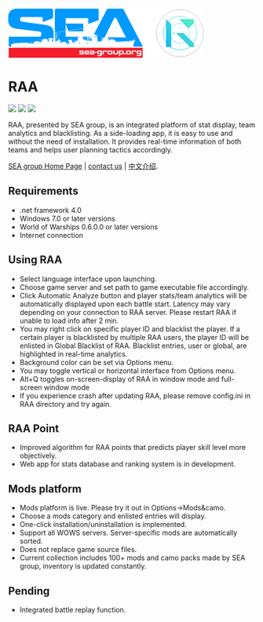 [![](https://github.com/SEA-group/gallery/blob/master/logo/sea&raa.png?raw=true)](https://sea-group.org/)

RAA
================
![](https://img.shields.io/badge/version-2.0.0.0-green.svg)
![](https://img.shields.io/badge/build-C%23-00FFFF.svg)
![](https://img.shields.io/badge/framework-.net4.0%2B-red.svg)

RAA, presented by SEA group, is an integrated platform of stat display, team analytics and blacklisting. As a side-loading app, it is easy to use and without the need of installation. It provides real-time information of both teams and helps user planning tactics accordingly. 

[SEA group Home Page](http://sea-group.org/) | [contact us](mailto:help@sea-group.org) | [中文介绍](https://github.com/SEA-group/RAA/blob/master/README-zh.md).

Requirements
---
* .net framework 4.0
* Windows 7.0 or later versions
* World of Warships 0.6.0.0 or later versions
* Internet connection


Using RAA
---
* Select language interface upon launching.
* Choose game server and set path to game executable file accordingly.
* Click Automatic Analyze button and player stats/team analytics will be automatically displayed upon each battle start. Latency may vary depending on your connection to RAA server. Please restart RAA if unable to load info after 2 min.
* You may right click on specific player ID and blacklist the player. If a certain player is blacklisted by multiple RAA users, the player ID will be enlisted in Global Blacklist of RAA. Blacklist entries, user or global, are highlighted in real-time analytics. 
* Background color can be set via Options menu.
* You may toggle vertical or horizontal interface from Options menu.
* Alt+Q toggles on-screen-display of RAA in window mode and full-screen window mode
* If you experience crash after updating RAA, please remove config.ini in RAA directory and try again.

RAA Point
---
* Improved algorithm for RAA points that predicts player skill level more objectively.
* Web app for stats database and ranking system is in development.

Mods platform
---
* Mods platform is live. Please try it out in Options->Mods&camo.
* Choose a mods category and enlisted entries will display.
* One-click installation/uninstallation is implemented.
* Support all WOWS servers. Server-specific mods are automatically sorted.
* Does not replace game source files.
* Current collection includes 100+ mods and camo packs made by SEA group, inventory is updated constantly.

Pending
---
* Integrated battle replay function.
